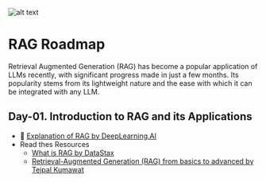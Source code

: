 ![alt text](image.png)
# RAG Roadmap
Retrieval Augmented Generation (RAG) has become a popular application of LLMs recently, with significant progress made in just a few months. Its popularity stems from its lightweight nature and the ease with which it can be integrated with any LLM.

## Day-01. Introduction to RAG and its Applications
- 🎥 [Explanation of RAG by DeepLearning.AI](https://learn.deeplearning.ai/courses/building-applications-vector-databases/lesson/tl7on/introduction)
- Read thes Resources
  - [What is RAG by DataStax](https://www.datastax.com/guides/what-is-retrieval-augmented-generation)
  - [Retrieval-Augmented Generation (RAG) from basics to advanced by Tejpal Kumawat](https://medium.com/@tejpal.abhyuday)